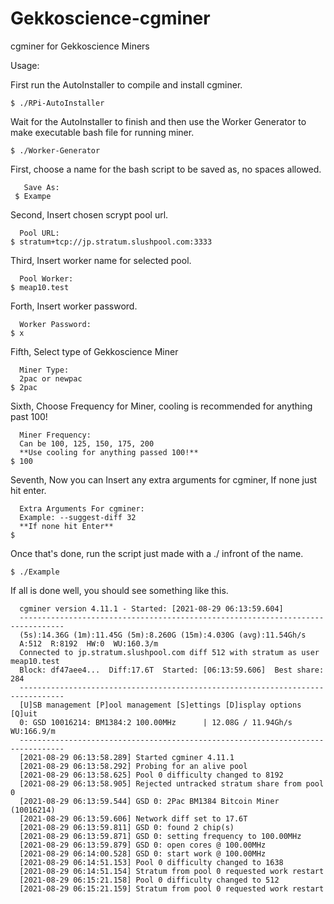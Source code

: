 # Gekkoscience-cgminer
cgminer for Gekkoscience Miners

Usage:

First run the AutoInstaller to compile and install cgminer.

	$ ./RPi-AutoInstaller

Wait for the AutoInstaller to finish and then use the Worker Generator to make executable bash file for running miner.

	$ ./Worker-Generator

First, choose a name for the bash script to be saved as, no spaces allowed.

	   Save As:
	 $ Exampe

Second, Insert chosen scrypt pool url.

	  Pool URL:
	$ stratum+tcp://jp.stratum.slushpool.com:3333

Third, Insert worker name for selected pool.

	  Pool Worker:
	$ meap10.test

Forth, Insert worker password.

	  Worker Password:
	$ x

Fifth, Select type of Gekkoscience Miner

	  Miner Type:
	  2pac or newpac
	$ 2pac

Sixth, Choose Frequency for Miner, cooling is recommended for anything past 100!

	  Miner Frequency:
	  Can be 100, 125, 150, 175, 200
	  **Use cooling for anything passed 100!**
	$ 100

Seventh, Now you can Insert any extra arguments for cgminer, If none just hit enter.

	  Extra Arguments For cgminer:
	  Example: --suggest-diff 32
	  **If none hit Enter**
	$ 

Once that's done, run the script just made with a ./ infront of the name.

	$ ./Example  

If all is done well, you should see something like this.

	  cgminer version 4.11.1 - Started: [2021-08-29 06:13:59.604]
	  --------------------------------------------------------------------------------
	  (5s):14.36G (1m):11.45G (5m):8.260G (15m):4.030G (avg):11.54Gh/s
	  A:512  R:8192  HW:0  WU:160.3/m
	  Connected to jp.stratum.slushpool.com diff 512 with stratum as user meap10.test
	  Block: df47aee4...  Diff:17.6T  Started: [06:13:59.606]  Best share: 284
	  --------------------------------------------------------------------------------
	  [U]SB management [P]ool management [S]ettings [D]isplay options [Q]uit
	  0: GSD 10016214: BM1384:2 100.00MHz      | 12.08G / 11.94Gh/s WU:166.9/m
	  --------------------------------------------------------------------------------
	  [2021-08-29 06:13:58.289] Started cgminer 4.11.1
	  [2021-08-29 06:13:58.292] Probing for an alive pool
	  [2021-08-29 06:13:58.625] Pool 0 difficulty changed to 8192
	  [2021-08-29 06:13:58.905] Rejected untracked stratum share from pool 0
	  [2021-08-29 06:13:59.544] GSD 0: 2Pac BM1384 Bitcoin Miner (10016214)
	  [2021-08-29 06:13:59.606] Network diff set to 17.6T
	  [2021-08-29 06:13:59.811] GSD 0: found 2 chip(s)
	  [2021-08-29 06:13:59.871] GSD 0: setting frequency to 100.00MHz
	  [2021-08-29 06:13:59.879] GSD 0: open cores @ 100.00MHz
	  [2021-08-29 06:14:00.528] GSD 0: start work @ 100.00MHz
	  [2021-08-29 06:14:51.153] Pool 0 difficulty changed to 1638
	  [2021-08-29 06:14:51.154] Stratum from pool 0 requested work restart
	  [2021-08-29 06:15:21.158] Pool 0 difficulty changed to 512
	  [2021-08-29 06:15:21.159] Stratum from pool 0 requested work restart

